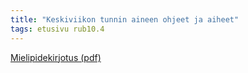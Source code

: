 ```yaml
---
title: "Keskiviikon tunnin aineen ohjeet ja aiheet"
tags: etusivu rub10.4
---
```


[Mielipidekirjotus (pdf)](/media/rub10.4/Mielipidekirjoitus_ohjeet.pdf)
